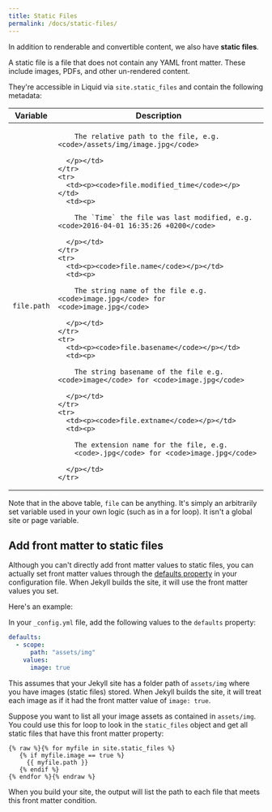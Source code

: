 ```yaml
---
title: Static Files
permalink: /docs/static-files/
---
```


In addition to renderable and convertible content, we also have **static
files**.

A static file is a file that does not contain any YAML front matter. These
include images, PDFs, and other un-rendered content.

They're accessible in Liquid via `site.static_files` and contain the
following metadata:

<div class="mobile-side-scroller">
<table>
  <thead>
    <tr>
      <th>Variable</th>
      <th>Description</th>
    </tr>
  </thead>
  <tbody>
    <tr>
      <td><p><code>file.path</code></p></td>
      <td><p>

        The relative path to the file, e.g. <code>/assets/img/image.jpg</code>

      </p></td>
    </tr>
    <tr>
      <td><p><code>file.modified_time</code></p></td>
      <td><p>

        The `Time` the file was last modified, e.g. <code>2016-04-01 16:35:26 +0200</code>

      </p></td>
    </tr>
    <tr>
      <td><p><code>file.name</code></p></td>
      <td><p>

        The string name of the file e.g. <code>image.jpg</code> for <code>image.jpg</code>

      </p></td>
    </tr>
    <tr>
      <td><p><code>file.basename</code></p></td>
      <td><p>

        The string basename of the file e.g. <code>image</code> for <code>image.jpg</code>

      </p></td>
    </tr>
    <tr>
      <td><p><code>file.extname</code></p></td>
      <td><p>

        The extension name for the file, e.g.
        <code>.jpg</code> for <code>image.jpg</code>

      </p></td>
    </tr>
  </tbody>
</table>
</div>

Note that in the above table, `file` can be anything. It's simply an arbitrarily set variable used in your own logic (such as in a for loop). It isn't a global site or page variable. 

## Add front matter to static files

Although you can't directly add front matter values to static files, you can actually set front matter values through the [defaults property](../configuration/#front-matter-defaults) in your configuration file. When Jekyll builds the site, it will use the front matter values you set. 

Here's an example: 

In your `_config.yml` file, add the following values to the `defaults` property:

```yaml
defaults:
  - scope:
      path: "assets/img"
    values:
      image: true
```

This assumes that your Jekyll site has a folder path of `assets/img` where  you have images (static files) stored. When Jekyll builds the site, it will treat each image as if it had the front matter value of `image: true`.

Suppose you want to list all your image assets as contained in `assets/img`. You could use this for loop to look in the `static_files` object and get all static files that have this front matter property:

```liquid
{% raw %}{% for myfile in site.static_files %}
   {% if myfile.image == true %}
     {{ myfile.path }}
   {% endif %}
{% endfor %}{% endraw %}
```

When you build your site, the output will list the path to each file that meets this front matter condition.
